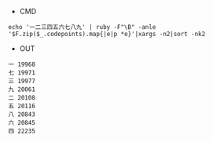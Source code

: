 - CMD

```
echo '一二三四五六七八九' | ruby -F"\B" -anle '$F.zip($_.codepoints).map{|e|p *e}'|xargs -n2|sort -nk2
```


- OUT

```
一 19968
七 19971
三 19977
九 20061
二 20108
五 20116
八 20843
六 20845
四 22235
```
